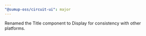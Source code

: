 ```yaml
---
"@sumup-oss/circuit-ui": major
---
```


Renamed the Title component to Display for consistency with other platforms.
